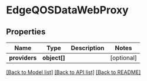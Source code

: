 # EdgeQOSDataWebProxy

## Properties
Name | Type | Description | Notes
------------ | ------------- | ------------- | -------------
**providers** | **object[]** |  | [optional] 

[[Back to Model list]](../README.md#documentation-for-models) [[Back to API list]](../README.md#documentation-for-api-endpoints) [[Back to README]](../README.md)


